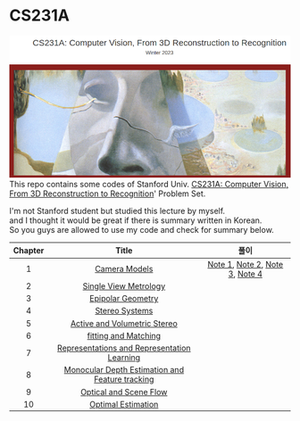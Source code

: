 # CS231A  
![img](/img/cs231a.png)
This repo contains some codes of Stanford Univ. [CS231A: Computer Vision, From 3D Reconstruction to Recognition](https://web.stanford.edu/class/cs231a/index.html)' Problem Set.  
  
I'm not Stanford student but studied this lecture by myself.  
and I thought it would be great if there is summary written in Korean.  
So you guys are allowed to use my code and check for summary below.  

Chapter | Title | 풀이 
 :--: | :--: | :--: |
1 | [Camera Models](https://web.stanford.edu/class/cs231a/course_notes/01-camera-models.pdf) | [Note 1](https://faceyourfear.tistory.com/58), [Note 2](https://faceyourfear.tistory.com/59), [Note 3](https://faceyourfear.tistory.com/60), [Note 4](https://faceyourfear.tistory.com/61) |
2 | [Single View Metrology](https://web.stanford.edu/class/cs231a/course_notes/02-single-view-metrology.pdf) | |
3 | [Epipolar Geometry](https://web.stanford.edu/class/cs231a/course_notes/03-epipolar-geometry.pdf) | |
4 | [Stereo Systems](https://web.stanford.edu/class/cs231a/course_notes/04-stereo-systems.pdf) | |
5 | [Active and Volumetric Stereo](https://web.stanford.edu/class/cs231a/course_notes/05-active-volumetric-stereo.pdf) | |
6 | [fitting and Matching](https://web.stanford.edu/class/cs231a/course_notes/06-fitting-matching.pdf) | |
7 | [Representations and Representation Learning](https://web.stanford.edu/class/cs231a/course_notes/07-representation-learning.pdf) | |
8 | [Monocular Depth Estimation and Feature tracking](https://web.stanford.edu/class/cs231a/course_notes/08-monocular_depth_estimation.pdf) | |
9 | [Optical and Scene Flow](https://web.stanford.edu/class/cs231a/course_notes/09-optical-flow.pdf) | |
10 | [Optimal Estimation](https://web.stanford.edu/class/cs231a/course_notes/10-optimal-estimation.pdf) | |
